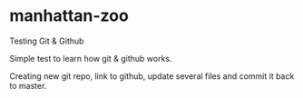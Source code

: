 # manhattan-zoo

Testing Git & Github 

Simple test to learn how git & github works.

Creating new git repo, link to github, update several files and commit it back to master.
